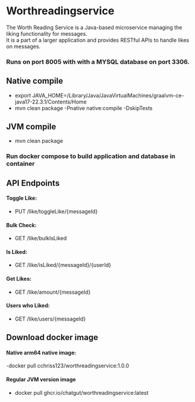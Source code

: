 # Worthreadingservice

The Worth Reading Service is a Java-based microservice managing the liking functionality for messages. \
It is a part of a larger application and provides RESTful APIs to handle likes on messages.

### Runs on port 8005 with with a MYSQL database on port 3306.

## Native compile
- export JAVA_HOME=/Library/Java/JavaVirtualMachines/graalvm-ce-java17-22.3.1/Contents/Home 
- mvn clean package -Pnative native:compile -DskipTests

## JVM compile 
- mvn clean package 

### Run docker compose to build application and database in container

## API Endpoints

#### Toggle Like: 
- PUT /like/toggleLike/{messageId}

#### Bulk Check: 
- GET /like/bulkIsLiked

#### Is Liked: 
- GET /like/isLiked/{messageId}/{userId}
 
#### Get Likes: 
- GET /like/amount/{messageId}

#### Users who Liked: 
- GET /like/users/{messageId}

## Download docker image
#### Native arm64 native image:
-docker pull cchriss123/worthreadingservice:1.0.0

#### Regular JVM version image
- docker pull ghcr.io/chatgut/worthreadingservice:latest


